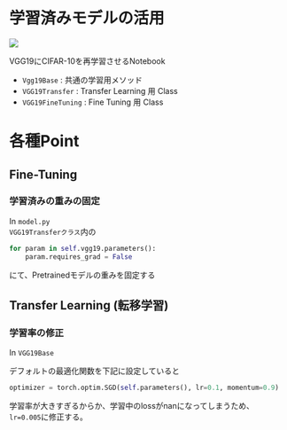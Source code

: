 # 学習済みモデルの活用

<a href="https://www.kaggle.com/sasayabaku/vgg19-cifar10-transfer-learning-fine-tuning" target="_blank" rel="noreferrer">
    <img src="https://img.shields.io/badge/kaggle-Notebook-blue?logo=kaggle" />
</a>

VGG19にCIFAR-10を再学習させるNotebook  

- `Vgg19Base` : 共通の学習用メソッド
- `VGG19Transfer` : Transfer Learning 用 Class
- `VGG19FineTuning` : Fine Tuning 用 Class

# 各種Point

## Fine-Tuning

### 学習済みの重みの固定

In `model.py`  
`VGG19Transferクラス`内の

```python
for param in self.vgg19.parameters():
    param.requires_grad = False
```
にて、Pretrainedモデルの重みを固定する

## Transfer Learning (転移学習)

### 学習率の修正

In `VGG19Base`  

デフォルトの最適化関数を下記に設定していると
```python
optimizer = torch.optim.SGD(self.parameters(), lr=0.1, momentum=0.9)
```

学習率が大きすぎるからか、学習中のlossがnanになってしまうため、  
`lr=0.005`に修正する。
